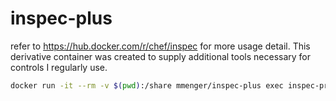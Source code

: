 # inspec-plus

refer to https://hub.docker.com/r/chef/inspec for more usage detail. 
This derivative container was created to supply additional tools necessary for controls I regularly use.


```bash
docker run -it --rm -v $(pwd):/share mmenger/inspec-plus exec inspec-profile-name --input-file test.yml --chef-license accept-silent
```
